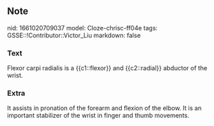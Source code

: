 ## Note
nid: 1661020709037
model: Cloze-chrisc-ff04e
tags: GSSE::!Contributor::Victor_Liu
markdown: false

### Text
Flexor carpi radialis is a {{c1::flexor}} and {{c2::radial}} abductor of the wrist.

### Extra
It assists in pronation of the forearm and flexion of the elbow. It is an important stabilizer of the wrist in finger and thumb movements.
